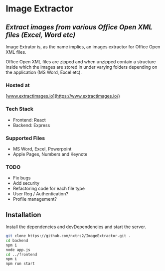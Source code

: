 # Image Extractor
## _Extract images from various Office Open XML files (Excel, Word etc)_

Image Extrator is, as the name implies, an images extractor for Office Open XML files. 

Office Open XML files are zipped and when unzipped contain a structure inside which the images are stored in under varying folders depending on the application (MS Word, Excel etc). 

### Hosted at
[www.extractimages.io](https://www.extractimages.io/)

### Tech Stack
- Frontend: React 
- Backend: Express

### Supported Files
- MS Word, Excel, Powerpoint
- Apple Pages, Numbers and Keynote

### TODO
- Fix bugs
- Add security
- Refactoring code for each file type
- User Reg / Authentication? 
- Profile management?

## Installation

Install the dependencies and devDependencies and start the server.

```sh
git clone https://github.com/nxtrs2/ImageExtractor.git .
cd backend
npm i
node app.js
cd ../frontend
npm i
npm run start
```

